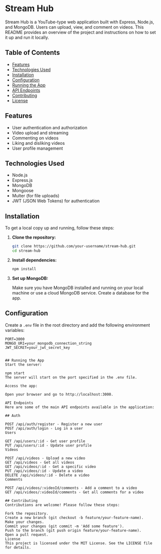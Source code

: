 # Stream Hub

Stream Hub is a YouTube-type web application built with Express, Node.js, and MongoDB. Users can upload, view, and comment on videos. This README provides an overview of the project and instructions on how to set it up and run it locally.

## Table of Contents

- [Features](#features)
- [Technologies Used](#technologies-used)
- [Installation](#installation)
- [Configuration](#configuration)
- [Running the App](#running-the-app)
- [API Endpoints](#api-endpoints)
- [Contributing](#contributing)
- [License](#license)

## Features

- User authentication and authorization
- Video upload and streaming
- Commenting on videos
- Liking and disliking videos
- User profile management

## Technologies Used

- Node.js
- Express.js
- MongoDB
- Mongoose
- Multer (for file uploads)
- JWT (JSON Web Tokens) for authentication

## Installation

To get a local copy up and running, follow these steps:

1. **Clone the repository:**

    ```bash
    git clone https://github.com/your-username/stream-hub.git
    cd stream-hub
    ```

2. **Install dependencies:**

    ```bash
    npm install
    ```

3. **Set up MongoDB:**

    Make sure you have MongoDB installed and running on your local machine or use a cloud MongoDB service. Create a database for the app.

## Configuration

Create a `.env` file in the root directory and add the following environment variables:

```env
PORT=3000
MONGO_URI=your_mongodb_connection_string
JWT_SECRET=your_jwt_secret_key


## Running the App
Start the server:

npm start
The server will start on the port specified in the .env file.

Access the app:

Open your browser and go to http://localhost:3000.

API Endpoints
Here are some of the main API endpoints available in the application:

## Auth

POST /api/auth/register - Register a new user
POST /api/auth/login - Log in a user
Users

GET /api/users/:id - Get user profile
PUT /api/users/:id - Update user profile
Videos

POST /api/videos - Upload a new video
GET /api/videos - Get all videos
GET /api/videos/:id - Get a specific video
PUT /api/videos/:id - Update a video
DELETE /api/videos/:id - Delete a video
Comments

POST /api/videos/:videoId/comments - Add a comment to a video
GET /api/videos/:videoId/comments - Get all comments for a video

## Contributing
Contributions are welcome! Please follow these steps:

Fork the repository.
Create a new branch (git checkout -b feature/your-feature-name).
Make your changes.
Commit your changes (git commit -m 'Add some feature').
Push to the branch (git push origin feature/your-feature-name).
Open a pull request.
License
This project is licensed under the MIT License. See the LICENSE file for details.
